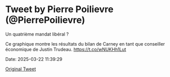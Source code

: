 # Tweet by Pierre Poilievre (@PierrePoilievre)

Un quatrième mandat libéral ?

Ce graphique montre les résultats du bilan de Carney en tant que conseiller économique de Justin Trudeau. https://t.co/wNUKHh1Lut

Date: 2025-03-22 11:39:29

[Original Tweet](https://x.com/PierrePoilievre/status/1903411202899767696)
